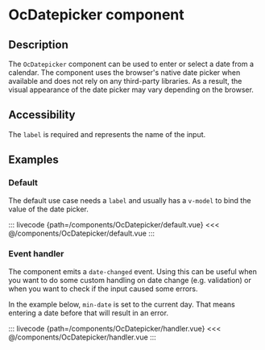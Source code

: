 # OcDatepicker component

## Description

The `OcDatepicker` component can be used to enter or select a date from a calendar. The component uses the browser's native date picker when available and does not rely on any third-party libraries. As a result, the visual appearance of the date picker may vary depending on the browser.

## Accessibility

The `label` is required and represents the name of the input.

## Examples

### Default

The default use case needs a `label` and usually has a `v-model` to bind the value of the date picker.

::: livecode {path=/components/OcDatepicker/default.vue}
<<< @/components/OcDatepicker/default.vue
:::

### Event handler

The component emits a `date-changed` event. Using this can be useful when you want to do some custom handling on date change (e.g. validation) or when you want to check if the input caused some errors.

In the example below, `min-date` is set to the current day. That means entering a date before that will result in an error.

::: livecode {path=/components/OcDatepicker/handler.vue}
<<< @/components/OcDatepicker/handler.vue
:::
